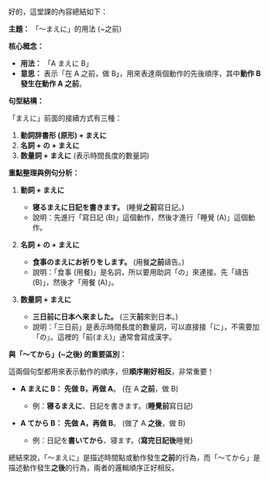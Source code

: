 </br>


好的，這堂課的內容總結如下：

**主題：** 「～まえに」的用法 (~之前)

**核心概念：**
*   **用法：** 「A まえに B」
*   **意思：** 表示「在 A 之前，做 B」，用來表達兩個動作的先後順序，其中**動作 B 發生在動作 A 之前**。

**句型結構：**

「まえに」前面的接續方式有三種：

1.  **動詞辞書形 (原形) + まえに**
2.  **名詞 + の + まえに**
3.  **数量詞 + まえに** (表示時間長度的數量詞)

**重點整理與例句分析：**

1.  **動詞 + まえに**
    *   **寝るまえに日記を書きます。** (睡覺**之前**寫日記。)
    *   說明：先進行「寫日記 (B)」這個動作，然後才進行「睡覺 (A)」這個動作。

2.  **名詞 + の + まえに**
    *   **食事のまえにお祈りをします。** (用餐**之前**禱告。)
    *   說明：「食事 (用餐)」是名詞，所以要用助詞「の」來連接。先「禱告 (B)」，然後才「用餐 (A)」。

3.  **数量詞 + まえに**
    *   **三日前に日本へ来ました。** (三天**前**來到日本。)
    *   說明：「三日前」是表示時間長度的數量詞，可以直接接「に」，不需要加「の」。這裡的「前(まえ)」通常會寫成漢字。

**與「～てから」(~之後) 的重要區別：**

這兩個句型都用來表示動作的順序，但**順序剛好相反**，非常重要！

*   **A まえに B：** **先做 B，再做 A**。 (在 A **之前**，做 B)
    *   例：**寝るまえに**、日記を書きます。(**睡覺前**寫日記)

*   **A てから B：** **先做 A，再做 B**。 (做了 A **之後**，做 B)
    *   例：日記を**書いてから**、寝ます。(**寫完日記後**睡覺)

總結來說，「～まえに」是描述時間點或動作發生**之前**的行為，而「～てから」是描述動作發生**之後**的行為，兩者的邏輯順序正好相反。
</br>
